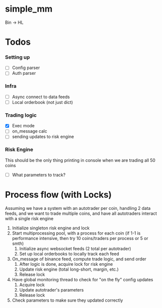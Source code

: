 # simple_mm

Bin -> HL

# Todos

### Setting up

- [ ] Config parser
- [ ] Auth parser

### Infra

- [ ] Async connect to data feeds
- [ ] Local orderbook (not just dict)

### Trading logic

- [x] Exec mode
- [ ] on_message calc
- [ ] sending updates to risk engine

### Risk Engine
This should be the only thing printing in console when we are trading all 50 coins
- [ ] What parameters to track?


# Process flow (with Locks)

Assuming we have a system with an autotrader per coin, handling 2 data feeds, and we want to trade multiple coins, and have all autotraders interact with a single risk engine

1. Initialize singleton risk engine and lock
2. Start multiprocessing pool, with a process for each coin (if 1-1 is performance intensive, then try 10 coins/traders per process or 5 or smth)
   1. Initialize async websocket feeds (2 total per autotrader)
   2. Set up local orderbooks to locally track each feed
3. On_message of binance feed, compute trade logic, and send order
   1. After logic is done, acquire lock for risk engine
   2. Update risk engine (total long-short, margin, etc.)
   3. Release lock
4. Have global monitoring thread to check for "on the fly" config updates
   1. Acquire lock
   2. Update autotrader's parameters
   3. Release lock
5. Check parameters to make sure they updated correctly
